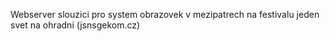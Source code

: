 Webserver slouzici pro system obrazovek v mezipatrech na festivalu jeden svet na ohradni (jsnsgekom.cz)